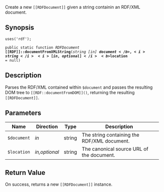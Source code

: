 Create a new `[[RDFDocument]]` given a string containin an RDF/XML
document.

## Synopsis

<code>uses('rdf');</code>

<code>public static function <i>RDFDocument</i> <b>[[RDF]]::documentFromXMLString</b>(<i>string</i> <i>[in]</i> <b>$document</b>, <i>string</i> <i>[in,optional]</i> <b>$location</b> = null)</code>

## Description

Parses the RDF/XML contained within `$document` and passes the
resulting DOM tree to `[[RDF::documentFromDOM]]()`, returning the resulting
`[[RDFDocument]]`.

## Parameters

<table>
  <thead>
    <tr>
      <th>Name</th>
      <th>Direction</th>
      <th>Type</th>
      <th>Description</th>
    </tr>
  </thead>
  <tbody>
    <tr>
      <td><code>$document</code>
      <td><i>in</i></td>
      <td>string</td>
      <td>
The string containing the RDF/XML document.
      </td>
    </tr>
    <tr>
      <td><code>$location</code>
      <td><i>in,optional</i></td>
      <td>string</td>
      <td>
The canonical source URL of the
document.
      </td>
    </tr>
  </tbody>
</table>

## Return Value

On success, returns a new `[[RDFDocument]]` instance.

